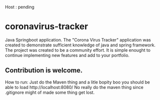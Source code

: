 Host : pending

# coronavirus-tracker

Java Springboot application. The "Corona Virus Tracker" application was created to demonstrate sufficient knowledge of java and spring framework. The project was created to be a community effort. It is simple enought to continue implementing new features and add to your portfolio.


<h2>Contribution is welcome.</h2>

How to run: Just do the Maven thing and a litle bopity boo you should be able to load http://localhost:8080/
No really do the maven thing since .gitignore might of made some thing get lost.
